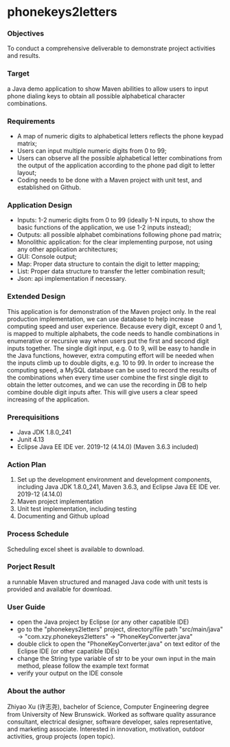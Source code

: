 # phonekeys2letters
### Objectives

To conduct a comprehensive deliverable to demonstrate project activities and results.

### Target

a Java demo application to show Maven abilities to allow users to input phone dialing keys to obtain all possible alphabetical character combinations.

### Requirements

-	A map of numeric digits to alphabetical letters reflects the phone keypad matrix;
-	Users can input multiple numeric digits from 0 to 99;
-	Users can observe all the possible alphabetical letter combinations from the output of the application according to the phone pad digit to letter layout;
-	Coding needs to be done with a Maven project with unit test, and established on Github.

### Application Design

-	Inputs: 1-2 numeric digits from 0 to 99 (ideally 1-N inputs, to show the basic functions of the application, we use 1-2 inputs instead);
-	Outputs: all possible alphabet combinations following phone pad matrix;
-	Monolithic application: for the clear implementing purpose, not using any other application architectures;
- GUI: Console output;
-	Map: Proper data structure to contain the digit to letter mapping;
- List: Proper data structure to transfer the letter combination result;
-	Json: api implementation if necessary.

### Extended Design

This application is for demonstration of the Maven project only. In the real production implementation, we can use database to help increase computing speed and user experience.
Because every digit, except 0 and 1, is mapped to multiple alphabets, the code needs to handle combinations in enumerative or recursive way when users put the first and second digit inputs together. The single digit input, e.g. 0 to 9, will be easy to handle in the Java functions, however, extra computing effort will be needed when the inputs climb up to double digits, e.g. 10 to 99. In order to increase the computing speed, a MySQL database can be used to record the results of the combinations when every time user combine the first single digit to obtain the letter outcomes, and we can use the recording in DB to help combine double digit inputs after. This will give users a clear speed increasing of the application.

### Prerequisitions

- Java JDK 1.8.0_241
- Junit 4.13
- Eclipse Java EE IDE  ver. 2019-12 (4.14.0) (Maven 3.6.3 included)

### Action Plan

1.	Set up the development environment and development components, including Java JDK 1.8.0_241, Maven 3.6.3, and Eclipse Java EE IDE  ver. 2019-12 (4.14.0)
2.	Maven project implementation
3.	Unit test implementation, including testing
4.	Documenting and Github upload

### Process Schedule

Scheduling excel sheet is available to download.

### Porject Result

a runnable Maven structured and managed Java code with unit tests is provided and available for download.

### User Guide
- open the Java project by Eclipse (or any other capatible IDE)
- go to the "phonekeys2letters" project, directory/file path "src/main/java" -> "com.xzy.phonekeys2letters" -> "PhoneKeyConverter.java"
- double click to open the "PhoneKeyConverter.java" on text editor of the Eclipse IDE (or other capatible IDEs)
- change the String type variable of str to be your own input in the main method, please follow the example text format
- verify your output on the IDE console

### About the author

Zhiyao Xu (许志尧), bachelor of Science, Computer Engineering degree from University of New Brunswick. Worked as software quality assurance consultant, electrical designer, software developer, sales representative, and marketing associate. Interested in innovation, motivation, outdoor activities, group projects (open topic).
